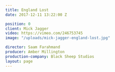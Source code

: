 ```yaml
---
title: England Lost
date: 2017-12-11 13:22:00 Z

position: 0
client: Mick Jagger
video: https://vimeo.com/246753745
image: "/uploads/mick-jagger-england-lost.jpg"

director: Saam Farahmand
producer: Amber Millington
production-company: Black Sheep Studios
layout: page
---
```


